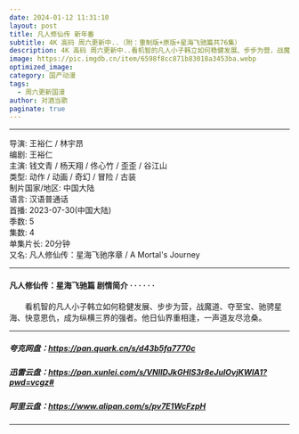 ```yaml
---
date: 2024-01-12 11:31:10
layout: post
title: 凡人修仙传 新年番
subtitle: 4K 高码 周六更新中..（附：重制版+原版+星海飞驰篇共76集）
description: 4K 高码 周六更新中..看机智的凡人小子韩立如何稳健发展、步步为营，战魔道、夺至宝、驰骋星海、快意恩仇，成为纵横三界的强者。他日仙界重相逢，一声道友尽沧桑...
image: https://pic.imgdb.cn/item/6598f8cc871b83018a3453ba.webp
optimized_image: 
category: 国产动漫
tags:
  - 周六更新国漫
author: 对酒当歌
paginate: true
---
```


---

导演: 王裕仁 / 林宇昂  
编剧: 王裕仁  
主演: 钱文青 / 杨天翔 / 佟心竹 / 歪歪 / 谷江山  
类型: 动作 / 动画 / 奇幻 / 冒险 / 古装  
制片国家/地区: 中国大陆  
语言: 汉语普通话  
首播: 2023-07-30(中国大陆)  
季数: 5  
集数: 4  
单集片长: 20分钟  
又名: 凡人修仙传：星海飞驰序章 / A Mortal's Journey  

---

#### 凡人修仙传：星海飞驰篇 剧情简介 · · · · · ·

　　看机智的凡人小子韩立如何稳健发展、步步为营，战魔道、夺至宝、驰骋星海、快意恩仇，成为纵横三界的强者。他日仙界重相逢，一声道友尽沧桑。

---

##### 夸克网盘：<https://pan.quark.cn/s/d43b5fa7770c>

##### 迅雷云盘：<https://pan.xunlei.com/s/VNllDJkGHlS3r8eJulOvjKWlA1?pwd=vcgz#>

##### 阿里云盘：<https://www.alipan.com/s/pv7E1WcFzpH>

---
